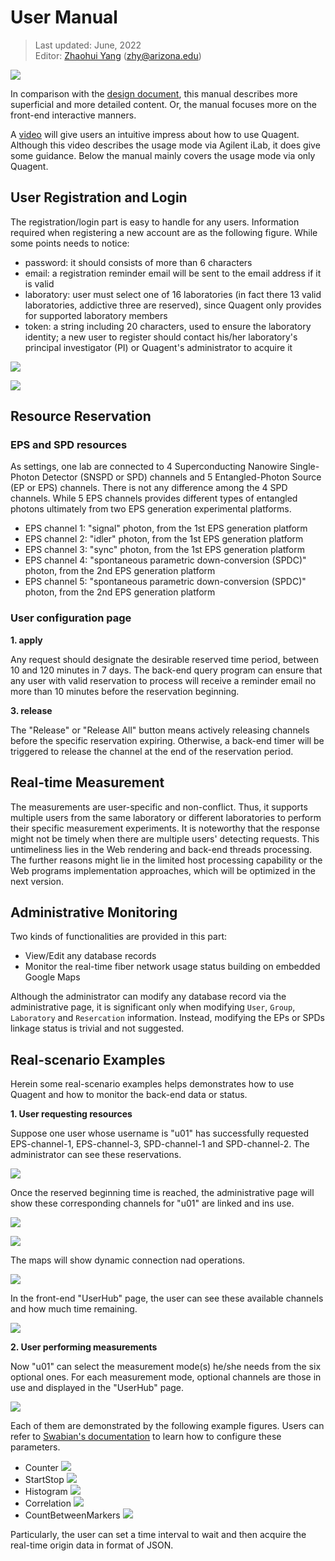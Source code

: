 # User Manual

> Last updated: June, 2022<br>
> Editor: [Zhaohui Yang](https://youngcius.com) (zhy@arizona.edu)


![](../images/quagent-slogan.png)

In comparison with the [design document](design.md), this manual describes more superficial and more detailed content.
Or, the manual focuses more on the front-end interactive manners.

A [video](../doc/Demonstration%20-%20Quantum%20Network%20Testbed.mp4) will give users an intuitive impress about how to
use Quagent. Although this video describes the usage mode via Agilent iLab, it does give some guidance. Below the manual
mainly covers the usage mode via only Quagent.

## User Registration and Login

The registration/login part is easy to handle for any users. Information required when registering a new account are as
the following figure. While some points needs to notice:

- password: it should consists of more than 6 characters
- email: a registration reminder email will be sent to the email address if it is valid
- laboratory: user must select one of 16 laboratories (in fact there 13 valid laboratories, addictive three are
  reserved), since Quagent only provides for supported laboratory members
- token: a string including 20 characters, used to ensure the laboratory identity; a new user to register should contact
  his/her laboratory's principal investigator (PI) or Quagent's administrator to acquire it

![](../images/front/design-register.png)

![](../images/front/design-login.png)

## Resource Reservation

### EPS and SPD resources

As settings, one lab are connected to 4 Superconducting Nanowire Single-Photon Detector (SNSPD or SPD) channels and 5
Entangled-Photon Source (EP or EPS) channels. There is not any difference among the 4 SPD
channels. While 5 EPS channels provides different types of entangled photons ultimately from two EPS generation
experimental platforms.

- EPS channel 1: "signal" photon, from the 1st EPS generation platform
- EPS channel 2: "idler" photon, from the 1st EPS generation platform
- EPS channel 3: "sync" photon, from the 1st EPS generation platform
- EPS channel 4: "spontaneous parametric down-conversion (SPDC)" photon, from the 2nd EPS generation platform
- EPS channel 5: "spontaneous parametric down-conversion (SPDC)" photon, from the 2nd EPS generation platform

### User configuration page

**1. apply**

Any request should designate the desirable reserved time period, between 10 and 120 minutes
in 7 days. The back-end query program can ensure that any user with valid reservation to process will
receive a reminder email no more than 10 minutes before the reservation beginning.

**3. release**

The "Release" or "Release All" button means actively releasing channels before the specific reservation
expiring. Otherwise, a back-end timer will be triggered to release the channel at the end of the
reservation period.

## Real-time Measurement

The measurements are user-specific and non-conflict. Thus, it supports multiple users from the same laboratory
or different laboratories to perform their specific measurement experiments. It is noteworthy that the response might
not be timely when there are multiple users' detecting requests. This untimeliness lies in the Web rendering and
back-end threads processing. The further reasons might lie in the limited host processing capability or the Web programs
implementation approaches, which will be optimized in the next version.

## Administrative Monitoring

Two kinds of functionalities are provided in this part:

- View/Edit any database records
- Monitor the real-time fiber network usage status building on embedded Google Maps

Although the administrator can modify any database record via the administrative page, it is significant only when
modifying `User`, `Group`, `Laboratory` and `Resercation` information. Instead, modifying the EPs or SPDs linkage status
is trivial and not suggested.

## Real-scenario Examples

Herein some real-scenario examples helps demonstrates how to use Quagent and how to monitor the back-end data or status.

**1. User requesting resources**

Suppose one user whose username is "u01" has successfully requested EPS-channel-1, EPS-channel-3, SPD-channel-1 and
SPD-channel-2. The
administrator can see these reservations.

![](../images/back/admin-reservation.png)

Once the reserved beginning time is reached, the administrative page will show these corresponding channels for "u01"
are linked and ins use.

![](../images/front/instance-eps.png)

![](../images/front/instance-spds.png)

The maps will show dynamic connection nad operations.

![](../images/front/instance-map.png)

In the front-end "UserHub" page, the user can see these available channels and how much time remaining.

![](../images/front/user-hub.png)

**2. User performing measurements**

Now "u01" can select the measurement mode(s) he/she needs from the six optional ones.
For each measurement mode, optional channels are those in use and displayed in the "UserHub" page.

![](../images/front/instance-selection.png)

Each of them are demonstrated by the following example figures. Users can refer
to [Swabian's documentation](https://www.swabianinstruments.com/static/documentation/TimeTagger/api/Measurements.html)
to learn how to configure these parameters.

- Counter
  ![](../images/front/instance-counter.png)
- StartStop
  ![](../images/front/instance-startstop.png)
- Histogram
  ![](../images/front/instance-histogram.png)
- Correlation
  ![](../images/front/instance-correlation.png)
- CountBetweenMarkers
  ![](../images/front/instance-cbm.png)

Particularly, the user can set a time interval to wait and then acquire the real-time origin data in format of JSON.








